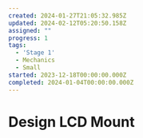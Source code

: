 ```yaml
---
created: 2024-01-27T21:05:32.985Z
updated: 2024-02-12T05:20:50.158Z
assigned: ""
progress: 1
tags:
  - 'Stage 1'
  - Mechanics
  - Small
started: 2023-12-18T00:00:00.000Z
completed: 2024-01-04T00:00:00.000Z
---
```


# Design LCD Mount
